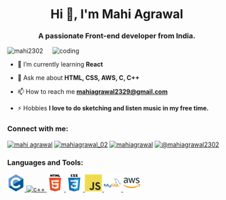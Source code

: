 
<h1 align="center">Hi 👋, I'm Mahi Agrawal</h1>
<h3 align="center">A passionate Front-end developer from India.</h3>
<image align ="right" alt ="coding" width = "400" src ="https://i.pinimg.com/originals/e7/26/c7/e726c74ac081eed50feee1433d12c998.gif">

<p align="left"> <img src="https://miro.medium.com/v2/resize:fit:1358/1*qdAW1TjCN57h1lbuuzvchg.gif" alt="mahi2302" /> </p>

- 🌱 I’m currently learning **React**

- 💬 Ask me about **HTML, CSS, AWS, C, C++**

- 📫 How to reach me **mahiagrawal2329@gmail.com**

- ⚡ Hobbies **I love to do sketching and listen music in my free time.**

<h3 align="left">Connect with me:</h3>
<p align="left">
<a href="https://linkedin.com/in/mahi agrawal" target="blank"><img align="center" src="https://raw.githubusercontent.com/rahuldkjain/github-profile-readme-generator/master/src/images/icons/Social/linked-in-alt.svg" alt="mahi agrawal" height="30" width="40" /></a>
<a href="https://instagram.com/mahiagrawal_02" target="blank"><img align="center" src="https://raw.githubusercontent.com/rahuldkjain/github-profile-readme-generator/master/src/images/icons/Social/instagram.svg" alt="mahiagrawal_02" height="30" width="40" /></a>
<a href="https://www.codechef.com/users/" target="blank"><img align="center" src="https://cdn.jsdelivr.net/npm/simple-icons@3.1.0/icons/codechef.svg" alt="mahiagrawal" height="30" width="40" /></a>
<a href="https://www.hackerrank.com/@mahiagrawal2302" target="blank"><img align="center" src="https://raw.githubusercontent.com/rahuldkjain/github-profile-readme-generator/master/src/images/icons/Social/hackerrank.svg" alt="@mahiagrawal2302" height="30" width="40" /></a>
</p>

<h3 align="left">Languages and Tools:</h3>
<p align="left"> 
  <a href="https://www.cprogramming.com/" target="_blank" rel="noreferrer"> <img src="https://raw.githubusercontent.com/devicons/devicon/master/icons/c/c-original.svg" alt="c" width="40" height="40"/> </a>
  <a href="https://www.cprogramming.com/" target="_blank" rel="noreferrer"> <img src="https://img.icons8.com/?size=512&id=40669&format=png" alt="c++" width="40" height="40"/> </a>
  <a href="https://www.w3.org/html/" target="_blank" rel="noreferrer"> <img src="https://raw.githubusercontent.com/devicons/devicon/master/icons/html5/html5-original-wordmark.svg" alt="html5" width="40" height="40"/> </a>    
  <a href="https://www.w3schools.com/css/" target="_blank" rel="noreferrer"> <img src="https://raw.githubusercontent.com/devicons/devicon/master/icons/css3/css3-original-wordmark.svg" alt="css3" width="40" height="40"/> </a>    
  <a href="https://developer.mozilla.org/en-US/docs/Web/JavaScript" target="_blank" rel="noreferrer"> <img src="https://raw.githubusercontent.com/devicons/devicon/master/icons/javascript/javascript-original.svg" alt="javascript" width="40" height="40"/> </a> 
  <a href="https://www.mysql.com/" target="_blank" rel="noreferrer"> <img src="https://raw.githubusercontent.com/devicons/devicon/master/icons/mysql/mysql-original-wordmark.svg" alt="mysql" width="40" height="40"/> </a> 
  <a href="https://aws.amazon.com" target="_blank" rel="noreferrer"> <img src="https://raw.githubusercontent.com/devicons/devicon/master/icons/amazonwebservices/amazonwebservices-original-wordmark.svg" alt="aws" width="40" height="40"/> </a>  
  </p>

